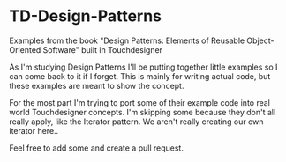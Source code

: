 # TD-Design-Patterns
Examples from the book "Design Patterns: Elements of Reusable Object-Oriented Software" built in Touchdesigner

As I'm studying Design Patterns I'll be putting together little examples so I can come back to it if I forget. This is mainly for writing actual code, but these examples are meant to show the concept.

For the most part I'm trying to port some of their example code into real world Touchdesigner concepts. I'm skipping some because they don't all really apply, like the Iterator pattern. We aren't really creating our own iterator here..

Feel free to add some and create a pull request.
